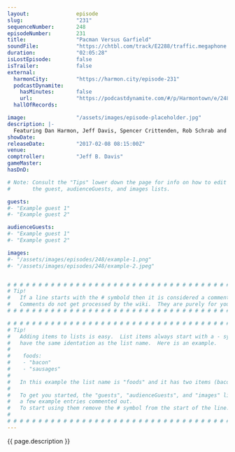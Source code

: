 ```yaml
---
layout:               episode
slug:                 "231"
sequenceNumber:       248
episodeNumber:        231
title:                "Pacman Versus Garfield"
soundFile:            "https://chtbl.com/track/E2288/traffic.megaphone.fm/STA2483494367.mp3?updated=1596826350"
duration:             "02:05:28"
isLostEpisode:        false
isTrailer:            false
external:
  harmonCity:         "https://harmon.city/episode-231"
  podcastDynamite:
    hasMinutes:       false
    url:              "https://podcastdynamite.com/#/p/Harmontown/e/248/231"
  hallOfRecords:      

image:                "/assets/images/episode-placeholder.jpg"
description: |-
  Featuring Dan Harmon, Jeff Davis, Spencer Crittenden, Rob Schrab and Cassandra Church.
showDate:             
releaseDate:          "2017-02-08 08:15:00Z"
venue:                
comptroller:          "Jeff B. Davis"
gameMaster:           
hasDnD:               

# Note: Consult the "Tips" lower down the page for info on how to edit
#       the guest, audienceGuests, and images lists.

guests:
#- "Example guest 1"
#- "Example guest 2"

audienceGuests:
#- "Example guest 1"
#- "Example guest 2"

images:
#- "/assets/images/episodes/248/example-1.png"
#- "/assets/images/episodes/248/example-2.jpeg"


# # # # # # # # # # # # # # # # # # # # # # # # # # # # # # # # # # # # # # # # # # # # #
# Tip!
#   If a line starts with the # symbold then it is considered a comment.
#   Comments do not get processed by the wiki.  They are purely for your information.
# # # # # # # # # # # # # # # # # # # # # # # # # # # # # # # # # # # # # # # # # # # # #

# # # # # # # # # # # # # # # # # # # # # # # # # # # # # # # # # # # # # # # # # # # # #
# Tip!
#   Adding items to lists is easy.  List items always start with a - symbol and have
#   have the same identation as the list name.  Here is an example.
#
#    foods:
#    - "bacon"
#    - "sausages"
#
#   In this example the list name is "foods" and it has two items (bacon, and sausages).
#
#   To get you started, the "guests", "audienceGuests", and "images" lists below have
#   a few example entries commented out.
#   To start using them remove the # symbol from the start of the line.
#
# # # # # # # # # # # # # # # # # # # # # # # # # # # # # # # # # # # # # # # # # # # # #
---
```


<!-- The episode description will be rendered here -->
{{ page.description }}

<!-- Add your content BELOW here -->
<!-- vvvvvvvvvvvvvvvvvvvvvvvvvvv -->




<!-- ^^^^^^^^^^^^^^^^^^^^^^^^^^^ -->
<!-- Add your content ABOVE here -->

<!-- The episode gallery will be rendered here -->